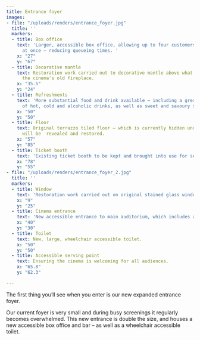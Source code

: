 ```yaml
---
title: Entrance foyer
images:
- file: "/uploads/renders/entrance_foyer.jpg"
  title: ''
  markers:
  - title: Box office
    text: 'Larger, accessible box office, allowing up to four customers to be served
      at once – reducing queueing times. '
    x: "27"
    y: "67"
  - title: Decorative mantle
    text: Restoration work carried out to decorative mantle above what used to be
      the cinema's old fireplace.
    x: "35.5"
    y: "24"
  - title: Refreshments
    text: 'More substantial food and drink available – including a greater variety
      of hot, cold and alcoholic drinks, as well as sweet and savoury snacks. '
    x: "50"
    y: "50"
  - title: Floor
    text: Original terrazzo tiled floor – which is currently hidden under carpet,
      will be  revealed and restored.
    x: "57"
    y: "85"
  - title: Ticket booth
    text: 'Existing ticket booth to be kept and brought into use for select shows. '
    x: "78"
    y: "55"
- file: "/uploads/renders/entrance_foyer_2.jpg"
  title: ''
  markers:
  - title: Window
    text: 'Restoration work carried out on original stained glass window. '
    x: "9"
    y: "25"
  - title: Cinema entrance
    text: 'New accessible entrance to main auditorium, which includes acoustic lobby. '
    x: "40"
    y: "30"
  - title: Toilet
    text: New, large, wheelchair accessible toilet.
    x: "50"
    y: "50"
  - title: Accessible serving point
    text: Ensuring the cinema is welcoming for all audiences.
    x: "65.8"
    y: "62.3"

---
```

The first thing you’ll see when you enter is our new expanded entrance foyer.

Our current foyer is very small and during busy screenings it regularly becomes overwhelmed. This new entrance is double the size, and houses a new accessible box office and bar – as well as a wheelchair accessible toilet.